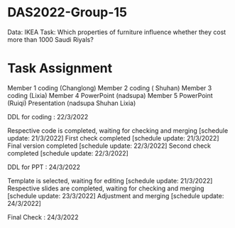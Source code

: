 # DAS2022-Group-15
Data: IKEA
Task: Which properties of furniture influence whether they cost more than 1000 Saudi Riyals?

# Task Assignment

Member 1 coding (Changlong)
Member 2 coding ( Shuhan)
Member 3 coding (Lixia)
Member 4 PowerPoint (nadsupa)
Member 5 PowerPoint (Ruiqi)
Presentation (nadsupa Shuhan Lixia)

DDL for coding : 22/3/2022

Respective code is completed, waiting for checking and merging [schedule update: 21/3/2022]
First check completed [schedule update: 21/3/2022]
Final version completed [schedule update: 22/3/2022]
Second check completed [schedule update: 22/3/2022]

DDL for PPT : 24/3/2022

Template is selected, waiting for editing [schedule update: 21/3/2022]
Respective slides are completed, waiting for checking and merging [schedule update: 23/3/2022] Adjustment and merging [schedule update: 24/3/2022]

Final Check : 24/3/2022
